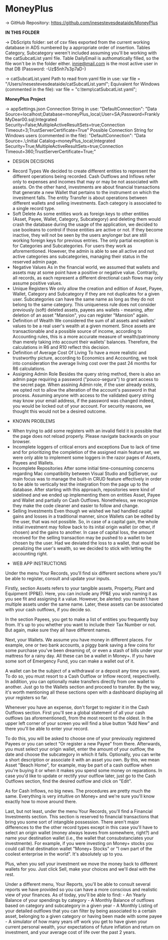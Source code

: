 # MoneyPlus

-> GitHub Repository: https://github.com/inesestevesdeataide/MoneyPlus

**IN THIS FOLDER**

-> DbScripts folder: set of csv files exported from the current working database in ADS numbered by a appropriate order of insertion. Tables Category, Subcategory weren't included assuming you'll be working with the catSubcatList yaml file. Table DailyEmail is authomatically filled, so the file won't be in the folder either. innie@mail.com is the most active user in that DB (Password: -Uz$5nh7s3p7aD-)

-> catSubcatList.yaml
   Path to read from yaml file in use:
    var file = "/Users/inesestevesdeataide/catSubcatList.yaml";
    Equivalent for Windows (commented in the file): var file = "c:\\temp\\catSubcatList.yaml";
    
    
**MoneyPlus Project**

-> appSettings.json 
Connection String in use:
    "DefaultConnection": "Data Source=localhost;Database=moneyPlus_local;User=SA;Password=FranklyMyDear00.sql;Integrated Security=False;MultipleActiveResultSets=true;Connection Timeout=3;TrustServerCertificate=True"
Possible Connection String for Windows users (commented in the file):
    "DefaultConnection": "Data Source=.\\;Initial Catalog=moneyPlus_local;Integrated Security=True;MultipleActiveResultSets=true;Connection Timeout=360;TrustServerCertificate=True;"
    
    
* DESIGN DECISIONS 
- Record Types
    We decided to create different entities to represent the different operations being recorded. Cash Outflows and Inflows refer only to expenses and incomes that may or may be not associated with assets. On the other hand, investments are about financial transactions that generate a new Wallet that pertains to the instrument on which the investment falls. The entity Transfer is about operations between different wallets and selling investments. Each category is associated to a single record type.
- Soft Delete
    As some entities work as foreign keys to other entities (Asset, Payee, Wallet, Category, Subcategory) and deleting them would crash the database during the usage of the application, we decided to use booleans to control if those entities are active or not. If they become inactive, they will not be seen by the users anylonger but are still working foreign keys for previous entries. The only partial exception is for Categories and Subcategories. For users they work as aforementioned. However, the admin is able to see all active and not active categories ans subcategories, managing their status in the reserved admin page.
- Negative Values
    As in the financial world, we assumed that wallets and assets may at some point have a positive or negative value. Contrarily, all records, as each represent a different directional cash flows may only assume positive values. 
- Unique Registers
    We only allow the creation and edition of Asset, Payee, Wallet, Category and Subcategory if they are not duplicates for a given user. Subcategories can have the same name as long as they do not belong to the same category. This uniqueness rule does not consider previously (soft) deleted assets, payees ans wallets - meaning, after deletion of an asset "Mansion", you can register "Mansion" again.
- Definition of Wealth
    We considered the sum of all assets and wallets' values to be a real user's wealth at a given moment. Since assets are transactionable and a possible source of income, according to Accounting rules, this is a more accurate measure of wealth/patrimony than merely taking into account their wallets' balances. Therefore, the calculations in R6 and R10 reflect this decision.
- Definition of Average Cost Of Living
    To have a more realistic and trustworthy picture, according to Economics and Accounting, we took into consideration the average living cost over the past 24 months for R6 calculations.
- Assigning Admin Role 
    Besides the query string method, there is also an admin page requiring a password ("pouco-segura") to grant access to the secret page.
    When assining Admin role, if the user already exists, we opted not to allow the alteration of the account's password in that process. Assuming anyone with access to the validated query string may know your email address, if the password was changed indeed, you would be locked out of your account. For security reasons, we thought this would not be a desired outcome.


* KNOWN PROBLEMS 
- When trying to add some registers with an invalid field it is possible that the page does not reload properly. Please navigate backwards on your browser.
- Incomplete loggers of critical errors and exceptions
    Due to lack of time and for prioritizing the completion of the assigned main feature set, we were only able to implement some loggers in the razor pages of Assets, Payees and Wallets.
- Incomplete Repositories 
    After some initial time-consuming concerns regarding Mac compatibility between Visual Studio and SqlServer, our main focus was to manage the built-in CRUD feature effectively in order to be able to vertically test the integration from the page up to the database. After starting with this approach, repositories were kind of sidelined and we ended up implementing them on entities Asset, Payee and Wallet and partially on Cash Outflows. Nonetheless, we recognize they make the code cleaner and easier to follow and change.
- Selling Investments
    Even though we wished we had handled capital gains and losses in a traditional manner, since Wallets can be edited by the user, that was not possible. So, in case of a capital gain, the whole initial investment may follow back to its inital origin wallet (or other, if chosen) and the gains to another. In case of capital loss, the amount received for the selling transaction may be pushed to a wallet to be chosen by the user. Had we deviated the loss to a wallet, that would be penalizing the user's wealth, so we decided to stick with letting the accounting right.


* WEB APP INSTRUCTIONS

Under the menu Your Records, you'll find six different sections where you'll be able to register, consult and update your inputs.

Firstly, section Assets refers to your tangible assets, Property, Plant and Equipment (PP&E). Here, you can include any PP&E you wish naming it as you see fit and assigning it a value. However, be alerted: you mustn't have multiple assets under the same name. Later, these assets can be associated with your cash outflows, if you decide so.

In the section Payees, you get to make a list of entities you frequently buy from. It's up to you whether you want to include their Tax Number or not. But again, make sure they all have different names.

Next, your Wallets. We assume you have money in different places. For example, one or two bank accounts, a piggy bank saving a few coins for some purchase you've been dreaming of, or even a stash of bills under your mattress for a rainy day. All these can be a wallet in Money+. If you have some sort of Emergency Fund, you can make a wallet out of it.

A wallet can be the subject of a withdrawal or a deposit any time you want. To do so, you must resort to a Cash Outflow or Inflow record, respectivelly. In addition, you can optionally make transfers directly from one wallet to another. Just go to the Wallets section and proceed to transfer. By the way, it's worth mentioning all these sections open with a dashboard displaying all your registers so far.

Whenever you have an expense, don't forget to register it in the Cash Outflows section. First you'll see a global statement of all your cash outflows (as aforementioned), from the most recent to the oldest. In the upper left corner of your screen you will find a blue button “Add New” and there you'll be able to enter your record.

To do this, you will be asked to choose one of your previously registered Payees or you can select “Or register a new Payee” from there. Afterwards, you must select your origin wallet, enter the amount of your outflow, the date and choose the subcategory in which it falls. Optionally, you can write a short description or associate it with an asset you own. By this, we mean Asset "Beach Home", for example, may be part of a cash outflow when you're buying it or when it makes you spend some money on reparations. In case you'd like to update or rectify your outflow later, just go to the Cash Outflows section, find the desired outflow and click on "Edit".

As for Cash Inflows, no big news. The procedures are pretty much the same. Everything is very intuitive on Money+ and we're sure you'll know exactly how to move around there.

Last, but not least, under the menu Your Records, you'll find a Financial Investments section. This section is reserved to financial transactions that bring you some sort of intangible possession. There aren't major differences to the the other record types except in this case you'll have to select an origin wallet (money always leaves from somewhere, right?) and name your destination wallet (i.e., the wallet that consubstanciates your investmente). For example, if you were investing on Money+ stocks you could call that destination wallet "Money+ Stocks" or "I own part of the coolest enterprise in the world". It's absolutely up to you. 

Plus, when you sell your investment we move the money back to different wallets for you. Just click Sell, make your choices and we'll deal with the rest.

Under a different menu, Your Reports, you'll be able to consult several reports we have provided so you can have a more conscious and realistic view of your finances. As of today, you'll be able to find:
    - An Yearly Balance of your spendings by category 
    - A Monthly Balance of outflows based on category and subcategory in a given year
    - A Monthly Listing of your detailed outflows that you can filter by being associated to a certain asset, belonging to a given category or having been made with some payee
    - A simulator of how many years off work you get to have given your current personal wealth, your expectations of future inflation and return on investment, and your average cost of life over the past 2 years.
